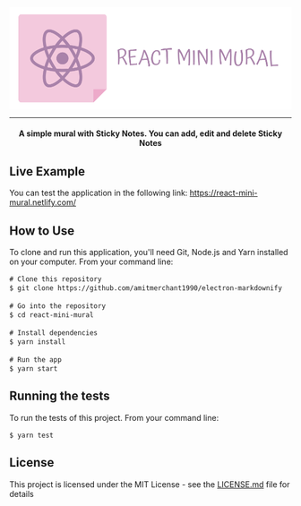 <p align="center">
    <img align="center" src="readme-header.png" alt="Markdownify" width="700">
</p>

---

<h4 align="center">A simple mural with Sticky Notes. You can add, edit and delete Sticky Notes</h4>

## Live Example

You can test the application in the following link:
https://react-mini-mural.netlify.com/

## How to Use

To clone and run this application, you'll need Git, Node.js and Yarn installed on your computer. From your command line:

```
# Clone this repository
$ git clone https://github.com/amitmerchant1990/electron-markdownify

# Go into the repository
$ cd react-mini-mural

# Install dependencies
$ yarn install

# Run the app
$ yarn start
```

## Running the tests

To run the tests of this project. From your command line:

```
$ yarn test
```

## License

This project is licensed under the MIT License - see the [LICENSE.md](LICENSE.md) file for details
